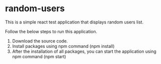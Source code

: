 # random-users
This is a simple react test application that displays random users list.

Follow the below steps to run this application.
1) Download the source code.
2) Install packages using npm command (npm install)
3) After the installation of all packages, you can start the application using npm command (npm start)

